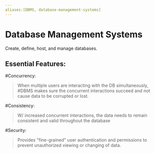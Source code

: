 ```yaml
---
aliases:[DBMS, database-management-systems]
---
```

# Database Management Systems
Create, define, host, and manage databases.

## Essential Features:
#Concurrency:
> When multiple users are interacting with the DB simultaneously, #DBMS makes sure the concurrent interactions succeed and not cause data to be corrupted or lost.

#Consistency:
> W/ increased concurrent interactions, the data needs to remain consistent and valid throughout the database

#Security:
> Provides "fine-grained" user authentication and permissions to prevent unauthorized viewing or changing of data.